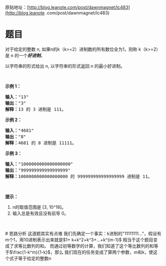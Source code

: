 原贴地址：[http://blog.leanote.com/post/dawnmagnet/lc483](http://blog.leanote
.com/post/dawnmagnet/lc483)
# 题目
<p>对于给定的整数 n, 
如果n的k（k&gt;=2）进制数的所有数位全为1，则称&nbsp;k（k&gt;=2）是 n 
的一个<em><strong>好进制</strong></em>。</p>
<p>以字符串的形式给出 n, 以字符串的形式返回 n 的最小好进制。</p>
<p>&nbsp;</p>
<p><strong>示例 1：</strong></p>
<pre><strong>输入：</strong>"13"
<strong>输出：</strong>"3"
<strong>解释：</strong>13 的 3 进制是 111。
</pre>
<p><strong>示例 2：</strong></p>
<pre><strong>输入：</strong>"4681"
<strong>输出：</strong>"8"
<strong>解释：</strong>4681 的 8 进制是 11111。
</pre>
<p><strong>示例 3：</strong></p>
<pre><strong>输入：</strong>"1000000000000000000"
<strong>输出：</strong>"999999999999999999"
<strong>解释：</strong>1000000000000000000 的 999999999999999999 进制是 11。
</pre>
<p>&nbsp;</p>
<p><strong>提示：</strong></p>
<ol>
    <li>n的取值范围是&nbsp;[3, 10^18]。</li>
    <li>输入总是有效且没有前导 0。</li>
</ol>
<p>&nbsp;</p>
# 思路分析
这道题其实有点难
我们先确定一个事实：k进制的"11111111..."，假设有m个1，用10进制表示出来就是$1+
k+k^2+k^3+...+k^{m-1}$
相当于这个题目变成了求等比数列的和。
而通过初等数学的计算，我们知道了这个等比数列的和等于$\frac{1-k^m}{1-k}$，那么
我们现在的任务变成了算两个参数，m和k，使这个式子等于给定的整数n